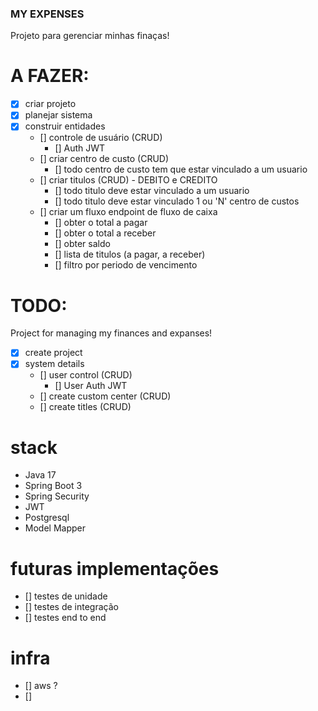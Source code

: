 ### MY EXPENSES

Projeto para gerenciar minhas finaças!

# A FAZER:
- [x] criar projeto
- [x] planejar sistema
- [x] construir entidades
  - [] controle de usuário (CRUD)
    - []  Auth JWT
  - [] criar centro de custo (CRUD)
    - [] todo centro de custo tem que estar vinculado a um usuario
  - [] criar titulos (CRUD) - DEBITO e CREDITO
    - [] todo titulo deve estar vinculado a um usuario
    - [] todo titulo deve estar vinculado 1 ou 'N' centro de custos
  - [] criar um fluxo endpoint de fluxo de caixa
    - [] obter o total a pagar
    - [] obter o total a receber
    - [] obter saldo
    - [] lista de titulos (a pagar, a receber)
    - [] filtro por periodo de vencimento

# TODO:
Project for managing my finances and expanses!

- [x] create project
- [x] system details
    - [] user control (CRUD)
        - [] User Auth JWT
    - [] create custom center (CRUD)
    - [] create titles (CRUD)


# stack

- Java 17
- Spring Boot 3
- Spring Security
- JWT
- Postgresql
- Model Mapper

# futuras implementações

- [] testes de unidade
- [] testes de integração
- [] testes end to end

# infra
- [] aws ?
- []